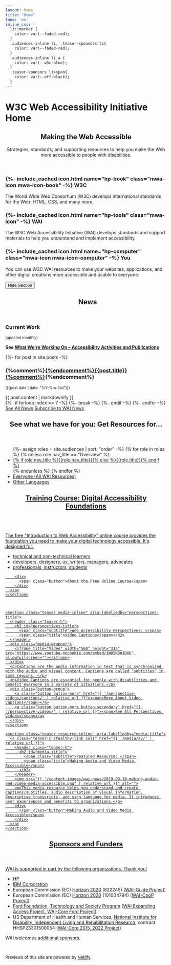 ```yaml
---
layout: home
title: "Home"
lang: 'en'
inline_css: |
  li::marker {
    color: var(--faded-red);
  }
  .audiences-inline li, .teaser-sponsors li{
    color: var(--faded-red);
  }
  .audiences-inline li a {
    color: var(--w3c-blue);
  }
  .teaser-sponsors li>span{
    color: var(--off-black);
  }
---
```

<h1 class="visuallyhidden">W3C Web Accessibility Initiative Home</h1>
<section class="default-grid teaser making-web-accessible" aria-labelledby="mwa-title">
  <header class="inner teaser-h">
    <h2 id="mwa-title">
      <span class="title">Making the Web Accessible</span>
    </h2>
    <p class="subtitle">Strategies, standards, and supporting resources to help you make the Web more accessible to people with disabilities.</p>
  </header>
  <div class="inner grid-3">
    <div class="col1 making-web-accessible-box">
      <h3>{%- include_cached icon.html name="hp-book" class="mwa-icon mwa-icon-book" -%} W3C</h3>
      <p>The World Wide Web Consortium (W3C) develops international standards for the Web: HTML, CSS, and many more.</p>
    </div>
    <div class="col2 making-web-accessible-box">
      <h3>{%- include_cached icon.html name="hp-tools" class="mwa-icon" -%} WAI</h3>
      <p>The W3C Web Accessibility Initiative (WAI) develops standards and support materials to help you understand and implement accessibility.</p>
    </div>
    <div class="col3 making-web-accessible-box">
      <h3>{%- include_cached icon.html name="hp-computer" class="mwa-icon mwa-icon-computer" -%} You</h3>
      <p>You can use W3C WAI resources to make your websites, applications, and other digital creations more accessible and usable to everyone.</p>
    </div>
  </div>
  <div class="inner hidesection">
    <button class="showhidebutton" data-target=".making-web-accessible .inner:not(.hidesection)" aria-expanded="true" data-showhidebuttonid="homepage-making-web-accessible" data-showtext="Show information about W3C, WAI, You" data-hidetext="Hide Section">Hide Section</button>
  </div>
</section>

<div class="white-bg grid-five-three">
  <div class="col1 grid-line-right">
    <section class="teaser news-teaser" aria-labelledby="news-teaser-title">
        <header class="teaser-h">
          <h2 id="news-teaser-title">
            <span class="subtitle">&nbsp;</span>
            <span class="title">News</span>
          </h2>
        </header>
	    <h3>Current Work</h3>
	    <p><small>(updated monthly)</small></p>
	    <p><strong>See <a href="{{ '/update/' | relative_url }}">What We're Working On &ndash; Accessibility Activities and Publications</a></strong></p>
        {%- for post in site.posts -%}
          <article class="news-teaser">
              <h3>{%comment%}<a href="{{ post.url | relative_url }}">{%endcomment%}{{post.title}}{%comment%}</a>{%endcomment%}</h3>
              <p><small>({{post.date | date: "%Y-%m-%d"}})</small></p>
              {{ post.content | markdownify }}
          </article>
          {%- if forloop.index == 7 -%}
              {%- break -%}
          {%- endif -%}
        {%- endfor -%}
        <a href="{{ '/news/' | relative_url }}" class="button button-more"><span>See All News</span></a> <a href="{{ '/news/subscribe/' | relative_url }}" class="button button-more button-secondary"><span>Subscribe to WAI News</span></a>
    </section>
  </div>
  <div class="col2">
    <section class="teaser audiences-inline" aria-labelledby="audiences-title">
      <header class="teaser-h">
        <h2 id="audiences-title">
          <span class="subtitle">See what we have for you: </span>
          <span class="title">Get Resources for…</span>
        </h2>
      </header>
      <ul class="two small columns">
        {%- assign roles = site.audiences | sort: "order" -%}
        {% for role in roles %}
          {% unless role.nav_title == "Overview" %}
          <li><a href="{{ role.url | relative_url }}">{% if role.nav_title %}{{role.nav_title}}{% else %}{{role.title}}{% endif %}</a></li>
          {% endunless %}
        {% endfor %}
        <li><a href="{{ '/resources/' | relative_url }}">Everyone (All WAI Resources)</a></li>
        <li><a href="{{ '/translations/' | relative_url }}">Other Languages</a></li>
      </ul>
    </section>
    <section class="teaser resource-inline" aria-labelledby="course-title">
      <a class="teaser-c stealthy-link col1" href="https://www.w3.org/WAI/fundamentals/foundations-course/">
        <header class="teaser-h">
          <h2 id="course-title">
            <span class="subtitle">Training Course:</span>
            <span class="title">Digital Accessibility Foundations</span>
          </h2>
        </header>
        <img src="{{ "/content-images/wai-news/2019-12-03-w3cx-accessibility-intro.jpg" | relative_url }}" alt="">
        <p>The free "Introduction to Web Accessibility" online course provides the foundation you need to make your digital technology accessible. It's designed for:</p>
        <ul>
          <li>technical and non-technical learners</li>
          <li>developers, designers, ux, writers, managers, advocates</li>
          <li>professionals, instructors, students</li>
        </ul>

        <div>
          <span class="button">About the Free Online Course</span>
        </div>
      </a>
    </section>
	
	

    <section class="teaser media-inline" aria-labelledby="perspectives-title">
      <header class="teaser-h">
        <h2 id="perspectives-title">
          <span class="subtitle">Web Accessibility Perspectives: </span>
          <span class="title">Video Captions</span></h2>
      </header>
      <div class="media-wrapper">
        <iframe title="Video" width="560" height="315" src="https://www.youtube-nocookie.com/embed/iWO5N3n1DXU" allowfullscreen=""></iframe>
      </div>
      <p>Captions are the audio information in text that is synchronized with the audio and visual content. Captions are called "subtitles" in some regions. </p>
      <p>Video Captions are essential for people with disabilities and benefit everyone in a variety of situations.</p>
      <div class="button-group">
        <a class="button button-more" href="{{ '/perspective-videos/captions/' | relative_url }}"><span>More About Video Captions</span></a>
        <a class="button button-more button-secondary" href="{{ '/perspective-videos/' | relative_url }}"><span>See All Perspectives Videos</span></a>
      </div>
    </section>

    <section class="teaser resource-inline" aria-labelledby="media-title">
      <a class="teaser-c stealthy-link col1" href="{{ '/media/av/' | relative_url }}">
        <header class="teaser-h">
          <h2 id="media-title">
            <span class="subtitle">Featured Resource: </span>
            <span class="title">Making Audio and Video Media Accessible</span>
          </h2>
        </header>
        <img src="{{ "/content-images/wai-news/2019-09-10-making-audio-and-video-media-accessible.png" | relative_url }}" alt="">
        <p>This media resource helps you understand and create captions/subtitles, audio description of visual information, descriptive transcripts, and sign language for media. It introduces user experiences and benefits to organizations.</p>
        <div>
          <span class="button">Making Audio and Video Media Accessible</span>
        </div>
      </a>
    </section>
<!--
    <section class="teaser resource-inline" aria-labelledby="translations-title">
      <a class="teaser-c stealthy-link col1" href="{{ '/translations/' | relative_url }}">
        <header class="teaser-h">
          <h2 id="translations-title">
            <span class="subtitle">Feature: </span>
            <span class="title">Translations</span>
          </h2>
        </header>
        <img src="{{ "/content-images/social-translations.png" | relative_url }}" alt="">
        <p>WAI accessibility resources are available in over 20 languages, with more coming. Translations are linked from the top of WAI website pages.</p>
        <div>
          <span class="button">All WAI Translations</span>
        </div>
      </a>
    </section>
-->
</div>
</div>

<div class="default-grid teaser teaser-sponsors">
  <div class="inner">
    <header class="teaser-h">
      <h2 class="title">Sponsors and Funders</h2>
    </header>
    <p>WAI is supported in part by the following organizations. Thank you!</p>
    <ul>
      <li><span><a href="https://www.hp.com">HP</a></span></li>
      <li><span><a href="http://www.ibm.com/able">IBM Corporation</a></span></li>
      <li><span>European Commission (<abbr>EC</abbr>) <a href="https://ec.europa.eu/programmes/horizon2020/">Horizon 2020</a> (822245) (<a href="https://www.w3.org/WAI/about/projects/wai-guide/">WAI-Guide Project</a>)</span></li>
      <li><span>European Commission (<abbr>EC</abbr>) <a href="https://ec.europa.eu/programmes/horizon2020/">Horizon 2020</a> (101004794) (<a href="https://www.w3.org/WAI/about/projects/wai-coop/">WAI-CooP Project</a>)</span></li>
      <li><span><a href="https://www.fordfoundation.org/">Ford Foundation</a>, <a href="https://www.fordfoundation.org/work/challenging-inequality/technology-and-society/">Technology and Society Program</a> (<a href="https://www.w3.org/WAI/expand-access/">WAI Expanding Access Project</a>, <a href="https://www.w3.org/WAI/wai-core-ford/">WAI-Core Ford Project</a>)</span></li>
      <li><span>US Department of Health and Human Services, <a href="https://www.acl.gov/about-acl/about-national-institute-disability-independent-living-and-rehabilitation-research">National Institute for Disability, Independent Living and Rehabilitation Research</a>, contract HHSP23301500054 (<a href="https://www.w3.org/WAI/Core2015/">WAI-Core 2015, 2022 Project</a>)</span></li>
    </ul>
    <p>WAI welcomes <a href="{{ '/about/sponsoring/' | relative_url }}">additional sponsors</a>.</p>
    <br><p id="netlify" style="font-size: small">Previews of this site are powered by <a href="https://www.netlify.com/" style="color:black">Netlify</a>. <!-- <a rel="me" href="https://w3c.social/@wai">Mastodon</a> --></p>
  </div>
</div>
